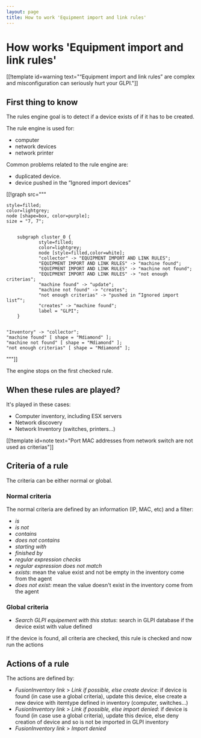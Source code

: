 ```yaml
---
layout: page
title: How to work 'Equipment import and link rules'
---
```


# How works 'Equipment import and link rules'

[[!template  id=warning text="“Equipment import and link rules” are complex and misconfiguration can seriously hurt your GLPI."]]


## First thing to know

The rules engine goal is to detect if a device exists
of if it has to be created.

The rule engine is used for:

* computer
* network devices
* network printer

Common problems related to the rule engine are:

* duplicated device.
* device pushed in the “Ignored import devices”


[[!graph  src="""

    style=filled;
    color=lightgrey;
    node [shape=box, color=purple];
    size = "7, 7";


        subgraph cluster_0 {
                style=filled;
                color=lightgrey;
                node [style=filled,color=white];
                "collector" -> "EQUIPMENT IMPORT AND LINK RULES";
                "EQUIPMENT IMPORT AND LINK RULES" -> "machine found";
                "EQUIPMENT IMPORT AND LINK RULES" -> "machine not found";
                "EQUIPMENT IMPORT AND LINK RULES" -> "not enough criterias";
                "machine found" -> "update";
                "machine not found" -> "creates";
                "not enough criterias" -> "pushed in “Ignored import list”";
                "creates" -> "machine found";
                label = "GLPI";
        }


    "Inventory" -> "collector";
    "machine found" [ shape = "Mdiamond" ];
    "machine not found" [ shape = "Mdiamond" ];
    "not enough criterias" [ shape = "Mdiamond" ];

"""]]



The engine stops on the first checked rule.

## When these rules are played?

It's played in these cases:

* Computer inventory, including  ESX servers
* Network discovery 
* Network Inventory (switches, printers...)

[[!template  id=note text="Port MAC addresses from network switch are not used as criterias"]]

## Criteria of a rule

The criteria can be either normal or global.

### Normal criteria

The normal criteria are defined by an information (IP, MAC, etc) and a filter:

* _is_
* _is not_
* _contains_
* _does not contains_
* _starting with_
* _finished by_
* _regular expression checks_
* _regular expression does not match_
* _exists_: mean the value exist and not be empty in the inventory come from the agent
* _does not exist_: mean the value doesn't exist in the inventory come from the agent

### Global criteria

* _Search GLPI equipement with this status_: search in GLPI database if the device exist with value defined

If the device is found, all criteria are checked, this rule is checked and now run the actions

## Actions of a rule

The actions are defined by:

* _FusionInventory link_ > _Link if possible, else create device_: if device is found (in case use a global criteria), update this device, else create a new device with itemtype defined in inventory (computer, switches...)
* _FusionInventory link_ > _Link if possible, else import denied_: if device is found (in case use a global criteria), update this device, else deny creation of device and so is not be imported in GLPI inventory
* _FusionInventory link_ > _Import denied_

